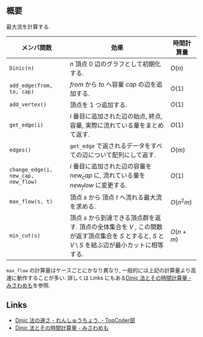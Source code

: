 ## 概要
最大流を計算する.

| メンバ関数                          | 効果                                                                                                                                                      | 時間計算量 |
| ----------------------------------- | --------------------------------------------------------------------------------------------------------------------------------------------------------- | ---------- |
| `Dinic(n)`                          | $n$ 頂点 0 辺のグラフとして初期化する.                                                                                                                    | $O(n)$     |
| `add_edge(from, to, cap)`           | $from$ から $to$ へ容量 $cap$ の辺を追加する.                                                                                                             | $O(1)$     |
| `add_vertex()`                      | 頂点を 1 つ追加する.                                                                                                                                      | $O(1)$     |
| `get_edge(i)`                       | $i$ 番目に追加された辺の始点, 終点, 容量, 実際に流れている量をまとめて返す.                                                                               | $O(1)$     |
| `edges()`                           | `get_edge` で返されるデータをすべての辺について配列にして返す.                                                                                            | $O(m)$     |
| `change_edge(i, new_cap, new_flow)` | $i$ 番目に追加された辺の容量を $new_cap$ に, 流れている量を $new_flow$ に変更する.                                                                        | $O(1)$     |
| `max_flow(s, t)`                    | 頂点 $s$ から 頂点 $t$ へ流れる最大流を求める.                                                                                                            | $O(n^2m)$  |
| `min_cut(s)`                        | 頂点 $s$ から到達できる頂点群を返す. 頂点の全体集合を $V$ , この関数が返す頂点集合を $S$ とすると, $S$ と $V \setminus S$ を結ぶ辺が最小カットに相等する. | $O(n + m)$ |

`max_flow` の計算量はケースごとにかなり異なり, 一般的には上記の計算量より高速に動作することが多い. 詳しくは Links にもある[Dinic 法とその時間計算量 - みさわめも](https://misawa.github.io/others/flow/dinic_time_complexity.html)を参照.

## Links
- [Dinic 法の速さ - れんしゅうちょう.  - TopCoder部](https://topcoder-g-hatena-ne-jp.jag-icpc.org/Mi_Sawa/20140311/1394730337.html)
- [Dinic 法とその時間計算量 - みさわめも](https://misawa.github.io/others/flow/dinic_time_complexity.html)